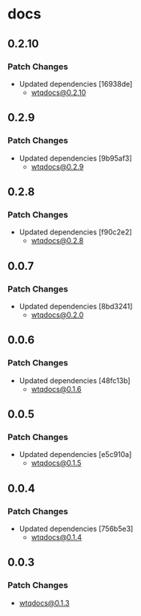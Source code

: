 # docs

## 0.2.10

### Patch Changes

- Updated dependencies [16938de]
  - wtqdocs@0.2.10

## 0.2.9

### Patch Changes

- Updated dependencies [9b95af3]
  - wtqdocs@0.2.9


## 0.2.8

### Patch Changes

- Updated dependencies [f90c2e2]
  - wtqdocs@0.2.8

## 0.0.7

### Patch Changes

- Updated dependencies [8bd3241]
  - wtqdocs@0.2.0

## 0.0.6

### Patch Changes

- Updated dependencies [48fc13b]
  - wtqdocs@0.1.6

## 0.0.5

### Patch Changes

- Updated dependencies [e5c910a]
  - wtqdocs@0.1.5

## 0.0.4

### Patch Changes

- Updated dependencies [756b5e3]
  - wtqdocs@0.1.4

## 0.0.3

### Patch Changes

- wtqdocs@0.1.3
